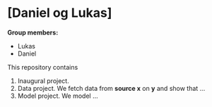 # \[Daniel og Lukas\]

**Group members:**
- Lukas
- Daniel 

This repository contains  
1. Inaugural project. 
2. Data project. We fetch data from **source x** on **y** and show that ...
3. Model project. We model ...
